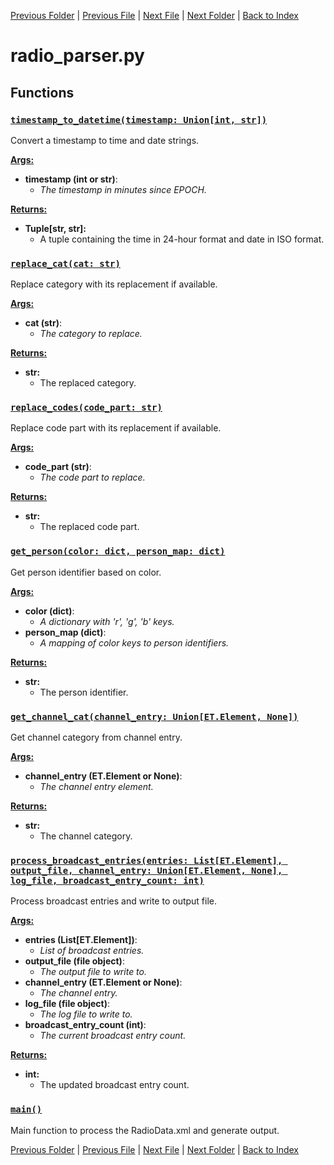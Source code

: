 [Previous Folder](../objects/attachment.md) | [Previous File](outfit_parser.md) | [Next File](recipe_parser.md) | [Next Folder](../recipes/craft_recipes.md) | [Back to Index](../../index.md)

# radio_parser.py

## Functions

### [`timestamp_to_datetime(timestamp: Union[int, str])`](https://github.com/Vaileasys/pz-wiki_parser/blob/main/scripts/parser/radio_parser.py#L47)

Convert a timestamp to time and date strings.


<ins>**Args:**</ins>
  - **timestamp (int or str)**:
      - _The timestamp in minutes since EPOCH._

<ins>**Returns:**</ins>
  - **Tuple[str, str]:**
      - A tuple containing the time in 24-hour format and date in ISO format.

### [`replace_cat(cat: str)`](https://github.com/Vaileasys/pz-wiki_parser/blob/main/scripts/parser/radio_parser.py#L64)

Replace category with its replacement if available.


<ins>**Args:**</ins>
  - **cat (str)**:
      - _The category to replace._

<ins>**Returns:**</ins>
  - **str:**
      - The replaced category.

### [`replace_codes(code_part: str)`](https://github.com/Vaileasys/pz-wiki_parser/blob/main/scripts/parser/radio_parser.py#L76)

Replace code part with its replacement if available.


<ins>**Args:**</ins>
  - **code_part (str)**:
      - _The code part to replace._

<ins>**Returns:**</ins>
  - **str:**
      - The replaced code part.

### [`get_person(color: dict, person_map: dict)`](https://github.com/Vaileasys/pz-wiki_parser/blob/main/scripts/parser/radio_parser.py#L88)

Get person identifier based on color.


<ins>**Args:**</ins>
  - **color (dict)**:
      - _A dictionary with 'r', 'g', 'b' keys._
  - **person_map (dict)**:
      - _A mapping of color keys to person identifiers._

<ins>**Returns:**</ins>
  - **str:**
      - The person identifier.

### [`get_channel_cat(channel_entry: Union[ET.Element, None])`](https://github.com/Vaileasys/pz-wiki_parser/blob/main/scripts/parser/radio_parser.py#L106)

Get channel category from channel entry.


<ins>**Args:**</ins>
  - **channel_entry (ET.Element or None)**:
      - _The channel entry element._

<ins>**Returns:**</ins>
  - **str:**
      - The channel category.

### [`process_broadcast_entries(entries: List[ET.Element], output_file, channel_entry: Union[ET.Element, None], log_file, broadcast_entry_count: int)`](https://github.com/Vaileasys/pz-wiki_parser/blob/main/scripts/parser/radio_parser.py#L124)

Process broadcast entries and write to output file.


<ins>**Args:**</ins>
  - **entries (List[ET.Element])**:
      - _List of broadcast entries._
  - **output_file (file object)**:
      - _The output file to write to._
  - **channel_entry (ET.Element or None)**:
      - _The channel entry._
  - **log_file (file object)**:
      - _The log file to write to._
  - **broadcast_entry_count (int)**:
      - _The current broadcast entry count._

<ins>**Returns:**</ins>
  - **int:**
      - The updated broadcast entry count.

### [`main()`](https://github.com/Vaileasys/pz-wiki_parser/blob/main/scripts/parser/radio_parser.py#L209)

Main function to process the RadioData.xml and generate output.



[Previous Folder](../objects/attachment.md) | [Previous File](outfit_parser.md) | [Next File](recipe_parser.md) | [Next Folder](../recipes/craft_recipes.md) | [Back to Index](../../index.md)
